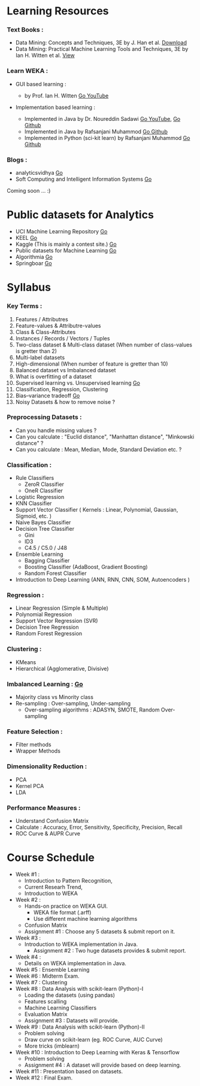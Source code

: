 # Learning Resources
### Text Books :
- Data Mining: Concepts and Techniques, 3E by J. Han et al. [Download](http://myweb.sabanciuniv.edu/rdehkharghani/files/2016/02/The-Morgan-Kaufmann-Series-in-Data-Management-Systems-Jiawei-Han-Micheline-Kamber-Jian-Pei-Data-Mining.-Concepts-and-Techniques-3rd-Edition-Morgan-Kaufmann-2011.pdf)
- Data Mining: Practical Machine Learning Tools and Techniques, 3E by Ian H. Witten et al. [View](https://www.amazon.com/Data-Mining-Practical-Techniques-Management/dp/0123748569)

### Learn WEKA :

- GUI based learning :
  - by Prof. Ian H. Witten [Go YouTube](https://www.youtube.com/user/WekaMOOC/playlists)
  
- Implementation based learning :
  - Implemented in Java by Dr. Noureddin Sadawi [Go YouTube](https://www.youtube.com/playlist?list=PLea0WJq13cnBVfsPVNyRAus2NK-KhCuzJ), [Go Github](https://github.com/nsadawi/WEKA-API/tree/master/src)
  - Implemented in Java by Rafsanjani Muhammod [Go Github](https://github.com/mrzResearchArena/Machine-Learning-Algorithms-with-WEKA/blob/master/Machine_Learning_with_WEKA.java)
  - Implemented in Python (sci-kit learn) by Rafsanjani Muhammod [Go Github](https://github.com/mrzResearchArena/Machine-Learning-Algorithms-with-Python)
  
### Blogs :
- analyticsvidhya [Go](https://www.analyticsvidhya.com/blog/2016/10/16-new-must-watch-tutorials-courses-on-machine-learning/)
- Soft Computing and Intelligent Information Systems [Go](http://sci2s.ugr.es/imbalanced#Introduction%20to%20Classification%20with%20Imbalanced%20Datasets)

Coming soon ... :)

# Public datasets for Analytics
- UCI Machine Learning Repository [Go](http://archive.ics.uci.edu/ml/datasets.html)
- KEEL [Go](http://keel.es/)
- Kaggle (This is mainly a contest site.) [Go](https://www.kaggle.com/datasets)
- Public datasets for Machine Learning [Go](http://homepages.inf.ed.ac.uk/rbf/IAPR/researchers/MLPAGES/mldat.htm)
- Algorithmia [Go](http://blog.algorithmia.com/machine-learning-datasets-for-data-scientists/)
- Springboar [Go](https://www.springboard.com/blog/free-public-data-sets-data-science-project/)


# Syllabus

### Key Terms :
  1. Features / Attributres
  2. Feature-values & Attributre-values
  3. Class & Class-Attributes
  4. Instances / Records / Vectors / Tuples
  5. Two-class dataset & Multi-class dataset (When number of class-values is gretter than 2)
  6. Multi-label datasets
  7. High-dimensional (When number of feature is gretter than 10)
  8. Balanced dataset vs Imbalanced dataset
  9. What is overfitting of a dataset
  10. Supervised learning vs. Unsupervised learning [Go](http://dataaspirant.com/2014/09/19/supervised-and-unsupervised-learning/)
  11. Classification, Regression, Clustering
  12. Bias–variance tradeoff [Go](http://www.learnopencv.com/bias-variance-tradeoff-in-machine-learning/)
  13. Noisy Datasets & how to remove noise ?
    
### Preprocessing Datasets :
- Can you handle missing values ?
- Can you calculate : "Euclid distance", "Manhattan distance", "Minkowski distance" ?
- Can you calculate : Mean, Median, Mode, Standard Deviation etc. ?

### Classification :
- Rule Classifiers
  - ZeroR Classifier
  - OneR Classifier
- Logistic Regression
- KNN Classifier
- Support Vector Classifier ( Kernels : Linear, Polynomial, Gaussian, Sigmoid, etc. )
- Naive Bayes Classifier
- Decision Tree Classifier
  - Gini
  - ID3
  - C4.5 / C5.0 / J48
- Ensemble Learning
  - Bagging Classifier
  - Boosting Classifier (AdaBoost, Gradient Boosting)
  - Random Forest Classifier
- Introduction to Deep Learning (ANN, RNN, CNN, SOM, Autoencoders )  

### Regression :
- Linear Regression (Simple & Multiple)
- Polynomial Regression
- Support Vector Regression (SVR)
- Decision Tree Regression
- Random Forest Regression

### Clustering :
- KMeans
- Hierarchical (Agglomerative, Divisive)

### Imbalanced Learning : [Go](https://svds.com/learning-imbalanced-classes/)
- Majority class vs Minority class
- Re-sampling : Over-sampling, Under-sampling
  - Over-sampling algorithms : ADASYN, SMOTE, Random Over-sampling

### Feature Selection :
- Filter methods
- Wrapper Methods

### Dimensionality Reduction :
- PCA
- Kernel PCA
- LDA

### Performance Measures :
- Understand Confusion Matrix
- Calculate : Accuracy, Error, Sensitivity, Specificity, Precision, Recall
- ROC Curve & AUPR Curve

# Course Schedule
  - Week #1 : 
    - Introduction to Pattern Recognition,
    - Current Researh Trend, 
    - Introduction to WEKA
  - Week #2 :
    - Hands-on practice on WEKA GUI.
      - WEKA file format (.arff)
      - Use different machine learning algorithms
    - Confusion Matrix
    - Assignment #1 : Choose any 5 datasets & submit report on it.
  - Week #3 : 
    - Introduction to WEKA implementation in Java.
      - Assignment #2 : Two huge datasets provides & submit report.
  - Week #4 :
    - Details on WEKA implementation in Java.
  - Week #5 : Ensemble Learning
  - Week #6 : Midterm Exam.
  - Week #7 : Clustering
  - Week #8 : Data Analysis with scikit-learn (Python)-I
    - Loading the datasets (using pandas)
    - Features scalling
    - Machine Learning Classifiers
    - Evaluation Matrix
    - Assignment #3 : Datasets will provide.
  - Week #9 : Data Analysis with scikit-learn (Python)-II
    - Problem solving
    - Draw curve on scikit-learn (eg. ROC Curve, AUC Curve)
    - More tricks (imblearn)
  - Week #10 : Introduction to Deep Learning with Keras & Tensorflow
    - Problem solving
    - Assignment #4 : A dataset will provide based on deep learning.
  - Week #11 : Presentation based on datasets.
  - Week #12 : Final Exam.
